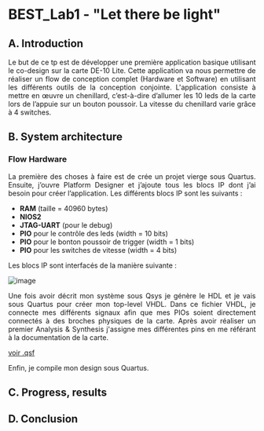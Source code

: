 # BEST_Lab1 - "Let there be light"

## A. Introduction

<p align="justify"> Le but de ce tp est de développer une première application basique utilisant le co-design sur la carte DE-10 Lite. Cette application va nous permettre de réaliser un flow de conception complet (Hardware et Software) en utilisant les différents outils de la conception conjointe. L'application consiste à mettre en œuvre un chenillard, c’est-à-dire d’allumer les 10 leds de la carte lors de l’appuie sur un bouton poussoir. La vitesse du chenillard varie grâce à 4 switches. </p>

## B. System architecture

### Flow Hardware

<p align="justify"> La première des choses à faire est de crée un projet vierge sous Quartus. Ensuite, j’ouvre Platform Designer et j’ajoute tous les blocs IP dont j’ai besoin pour créer l’application. Les différents blocs IP sont les suivants : </p>

* **RAM** (taille = 40960 bytes)
* **NIOS2**
* **JTAG-UART** (pour le debug)
* **PIO** pour le contrôle des leds (width = 10 bits)
* **PIO** pour le bonton poussoir de trigger (width = 1 bits)
* **PIO** pour les switches de vitesse (width = 4 bits)

Les blocs IP sont interfacés de la manière suivante :

![image](https://user-images.githubusercontent.com/121948093/211756377-085fadfe-438f-4b38-be60-8792a0d9ff08.png)

<p align="justify"> Une fois avoir décrit mon système sous Qsys je génère le HDL et je vais sous Quartus pour créer mon top-level VHDL. Dans ce fichier VHDL, je connecte mes différents signaux afin que mes PIOs soient directement connectés à des broches physiques de la carte. Après avoir réaliser un premier Analysis & Synthesis j'assigne mes différentes pins en me référant à la documentation de la carte.</p>

[voir .qsf](https://github.com/ESN2022/BEST_Lab1/blob/main/lab1.qsf)

<p align="justify">Enfin, je compile mon design sous Quartus. </p>



## C. Progress, results

<p align="justify"> </p>

## D. Conclusion

<p align="justify"> </p>
